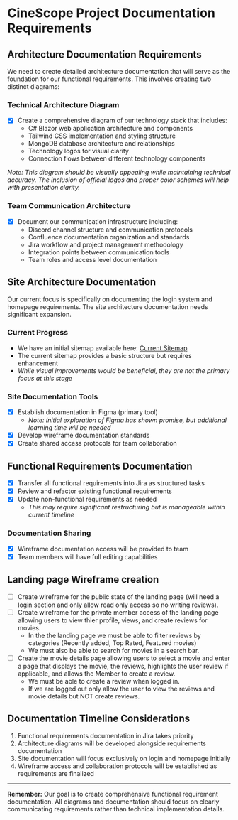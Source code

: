 # CineScope Project Documentation Requirements

## Architecture Documentation Requirements
We need to create detailed architecture documentation that will serve as the foundation for our functional requirements. This involves creating two distinct diagrams:

### Technical Architecture Diagram
- [X] Create a comprehensive diagram of our technology stack that includes:
  - C# Blazor web application architecture and components
  - Tailwind CSS implementation and styling structure
  - MongoDB database architecture and relationships
  - Technology logos for visual clarity
  - Connection flows between different technology components


*Note: This diagram should be visually appealing while maintaining technical accuracy. The inclusion of official logos and proper color schemes will help with presentation clarity.*

### Team Communication Architecture
- [x] Document our communication infrastructure including:
  - Discord channel structure and communication protocols
  - Confluence documentation organization and standards
  - Jira workflow and project management methodology
  - Integration points between communication tools
  - Team roles and access level documentation

## Site Architecture Documentation
Our current focus is specifically on documenting the login system and homepage requirements. The site architecture documentation needs significant expansion.

### Current Progress
- We have an initial sitemap available here: [Current Sitemap](https://github.com/omniV1/CineScope/blob/main/Documents/sitemap/readme.md)
- The current sitemap provides a basic structure but requires enhancement
- *While visual improvements would be beneficial, they are not the primary focus at this stage*

### Site Documentation Tools
- [x] Establish documentation in Figma (primary tool)
  - *Note: Initial exploration of Figma has shown promise, but additional learning time will be needed*
- [x] Develop wireframe documentation standards
- [x] Create shared access protocols for team collaboration

## Functional Requirements Documentation
- [X] Transfer all functional requirements into Jira as structured tasks
- [x] Review and refactor existing functional requirements
- [x] Update non-functional requirements as needed
  - *This may require significant restructuring but is manageable within current timeline*

### Documentation Sharing
- [x] Wireframe documentation access will be provided to team
- [x] Team members will have full editing capabilities

## Landing page Wireframe creation
- [ ] Create wireframe for the public state of the landing page (will need a login section and only allow read only access so no writing reviews). 
- [ ] Create wireframe for the private member access of the landing page allowing users to view thier profile, views, and create reviews for movies. 
   - In the the landing page we must be able to filter reviews by categories (Recently added, Top Rated, Featured movies)
   - We must also be able to search for movies in a search bar.
- [ ] Create the movie details page allowing users to select a movie and enter a page that displays the movie, the reviews, highlights the user review if applicable, and allows the Member to create a review.
    - We must be able to create a review when logged in.
    - If we are logged out only allow the user to view the reviews and movie details but NOT create reviews. 


## Documentation Timeline Considerations
1. Functional requirements documentation in Jira takes priority
2. Architecture diagrams will be developed alongside requirements documentation
3. Site documentation will focus exclusively on login and homepage initially
4. Wireframe access and collaboration protocols will be established as requirements are finalized

---
**Remember:** Our goal is to create comprehensive functional requirement documentation. All diagrams and documentation should focus on clearly communicating requirements rather than technical implementation details.
